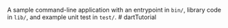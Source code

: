 A sample command-line application with an entrypoint in `bin/`, library code
in `lib/`, and example unit test in `test/`.
#   d a r t T u t o r i a l  
 